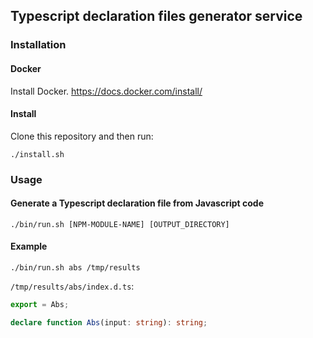 ## Typescript declaration files generator service

### Installation
#### Docker
Install Docker.
https://docs.docker.com/install/

#### Install
Clone this repository and then run:

```shell
./install.sh
```

### Usage
#### Generate a Typescript declaration file from Javascript code


```shell
./bin/run.sh [NPM-MODULE-NAME] [OUTPUT_DIRECTORY]
```

#### Example
```shell
./bin/run.sh abs /tmp/results
```

`/tmp/results/abs/index.d.ts`:
```typescript
export = Abs;

declare function Abs(input: string): string;
```

